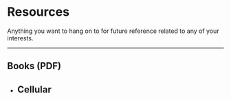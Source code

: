 # Resources
Anything you want to hang on to for future reference related to any of your interests. 

---

## Books (PDF)
- Cellular
	- 